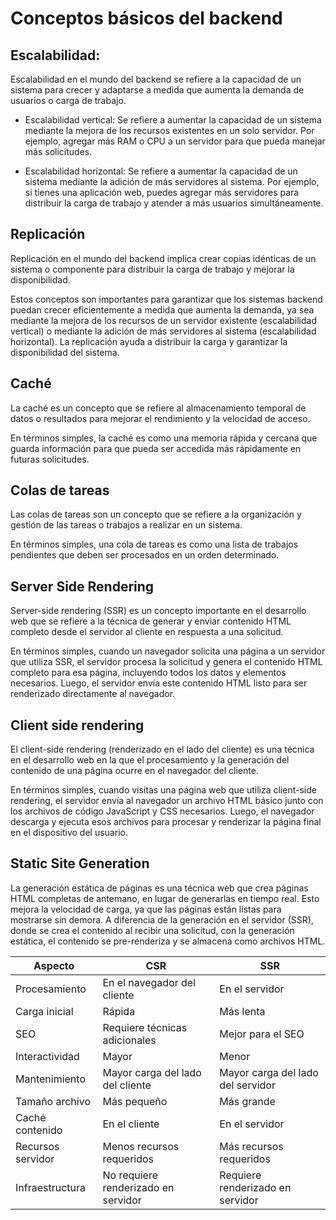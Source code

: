 # Conceptos básicos del backend

## Escalabilidad:

Escalabilidad en el mundo del backend se refiere a la capacidad de un sistema para crecer y adaptarse a medida que aumenta la demanda de usuarios o carga de trabajo.

- Escalabilidad vertical: Se refiere a aumentar la capacidad de un sistema mediante la mejora de los recursos existentes en un solo servidor. Por ejemplo, agregar más RAM o CPU a un servidor para que pueda manejar más solicitudes.

- Escalabilidad horizontal: Se refiere a aumentar la capacidad de un sistema mediante la adición de más servidores al sistema. Por ejemplo, si tienes una aplicación web, puedes agregar más servidores para distribuir la carga de trabajo y atender a más usuarios simultáneamente.

## Replicación

Replicación en el mundo del backend implica crear copias idénticas de un sistema o componente para distribuir la carga de trabajo y mejorar la disponibilidad.

Estos conceptos son importantes para garantizar que los sistemas backend puedan crecer eficientemente a medida que aumenta la demanda, ya sea mediante la mejora de los recursos de un servidor existente (escalabilidad vertical) o mediante la adición de más servidores al sistema (escalabilidad horizontal). La replicación ayuda a distribuir la carga y garantizar la disponibilidad del sistema.

## Caché

La caché es un concepto que se refiere al almacenamiento temporal de datos o resultados para mejorar el rendimiento y la velocidad de acceso.

En términos simples, la caché es como una memoria rápida y cercana que guarda información para que pueda ser accedida más rápidamente en futuras solicitudes.

## Colas de tareas

Las colas de tareas son un concepto que se refiere a la organización y gestión de las tareas o trabajos a realizar en un sistema.

En términos simples, una cola de tareas es como una lista de trabajos pendientes que deben ser procesados en un orden determinado.

## Server Side Rendering

Server-side rendering (SSR) es un concepto importante en el desarrollo web que se refiere a la técnica de generar y enviar contenido HTML completo desde el servidor al cliente en respuesta a una solicitud.

En términos simples, cuando un navegador solicita una página a un servidor que utiliza SSR, el servidor procesa la solicitud y genera el contenido HTML completo para esa página, incluyendo todos los datos y elementos necesarios. Luego, el servidor envía este contenido HTML listo para ser renderizado directamente al navegador.

## Client side rendering

El client-side rendering (renderizado en el lado del cliente) es una técnica en el desarrollo web en la que el procesamiento y la generación del contenido de una página ocurre en el navegador del cliente.

En términos simples, cuando visitas una página web que utiliza client-side rendering, el servidor envía al navegador un archivo HTML básico junto con los archivos de código JavaScript y CSS necesarios. Luego, el navegador descarga y ejecuta esos archivos para procesar y renderizar la página final en el dispositivo del usuario.

## Static Site Generation

La generación estática de páginas es una técnica web que crea páginas HTML completas de antemano, en lugar de generarlas en tiempo real. Esto mejora la velocidad de carga, ya que las páginas están listas para mostrarse sin demora. A diferencia de la generación en el servidor (SSR), donde se crea el contenido al recibir una solicitud, con la generación estática, el contenido se pre-renderiza y se almacena como archivos HTML.

| Aspecto           | CSR                                 | SSR                               |
| ----------------- | ----------------------------------- | --------------------------------- |
| Procesamiento     | En el navegador del cliente         | En el servidor                    |
| Carga inicial     | Rápida                              | Más lenta                         |
| SEO               | Requiere técnicas adicionales       | Mejor para el SEO                 |
| Interactividad    | Mayor                               | Menor                             |
| Mantenimiento     | Mayor carga del lado del cliente    | Mayor carga del lado del servidor |
| Tamaño archivo    | Más pequeño                         | Más grande                        |
| Caché contenido   | En el cliente                       | En el servidor                    |
| Recursos servidor | Menos recursos requeridos           | Más recursos requeridos           |
| Infraestructura   | No requiere renderizado en servidor | Requiere renderizado en servidor  |
